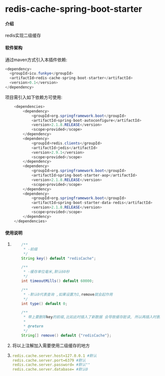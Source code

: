 # redis-cache-spring-boot-starter

#### 介绍
redis实现二级缓存

#### 软件架构

通过maven方式引入本插件依赖:

```java
<dependency>
  <groupId>icu.funkye</groupId>
  <artifactId>redis-cache-spring-boot-starter</artifactId>
  <version>0.1</version>
</dependency>
```

项目需引入如下依赖方可使用:

```java
    <dependencies>
        <dependency>
            <groupId>org.springframework.boot</groupId>
            <artifactId>spring-boot-autoconfigure</artifactId>
            <version>2.1.8.RELEASE</version>
            <scope>provided</scope>
        </dependency>
        <dependency>
            <groupId>redis.clients</groupId>
            <artifactId>jedis</artifactId>
            <version>2.9.1</version>
            <scope>provided</scope>
        </dependency>
        <dependency>
            <groupId>org.springframework.boot</groupId>
            <artifactId>spring-boot-starter-aop</artifactId>
            <version>2.1.8.RELEASE</version>
            <scope>provided</scope>
        </dependency>
        <dependency>
            <groupId>org.springframework.boot</groupId>
            <artifactId>spring-boot-starter-data-redis</artifactId>
            <version>2.1.8.RELEASE</version>
            <scope>provided</scope>
        </dependency>
    </dependencies>
```

#### 使用说明

1. ```java
       /**
        * -前缀
        */
       String key() default "redisCache";
   
       /**
        * -缓存单位毫米,默认60秒
        */
       int timeoutMills() default 60000;
   
       /**
        * -默认0代表查询 ,如果设置为1,remove就会起作用
        */
       int type() default 0;
   
       /**
        * 带上要删除key的前缀,比如此时插入了新数据 会导致缓存脏读, 所以再插入时删除对应的缓存列表 比如执行updateUser等操作 那么此时应该填入findUser/pageuser等. 未填写时会删除库内所有缓存避免脏读
        * 
        * @return
        */
       String[] remove() default {"redisCache"};
   ```

   

2. 将以上注解加入需要使用二级缓存的地方

3. ``` yaml
   redis.cache.server.host=127.0.0.1 #默认
   redis.cache.server.port=6379 #默认
   redis.cache.server.password= #默认""
   redis.cache.server.database= #默认0
   ```